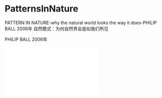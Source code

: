 # PatternsInNature

PATTERN IN NATURE-why the natural world looks the way it does-PHILIP BALL
2006年
自然模式：为何自然界会是如我们所见

PHILIP BALL 2006年

![adbsd](/res/pin_001.pgn)